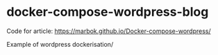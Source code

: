 # docker-compose-wordpress-blog
Code for article: https://marbok.github.io/Docker-compose-wordpress/

Example of wordpress dockerisation/
